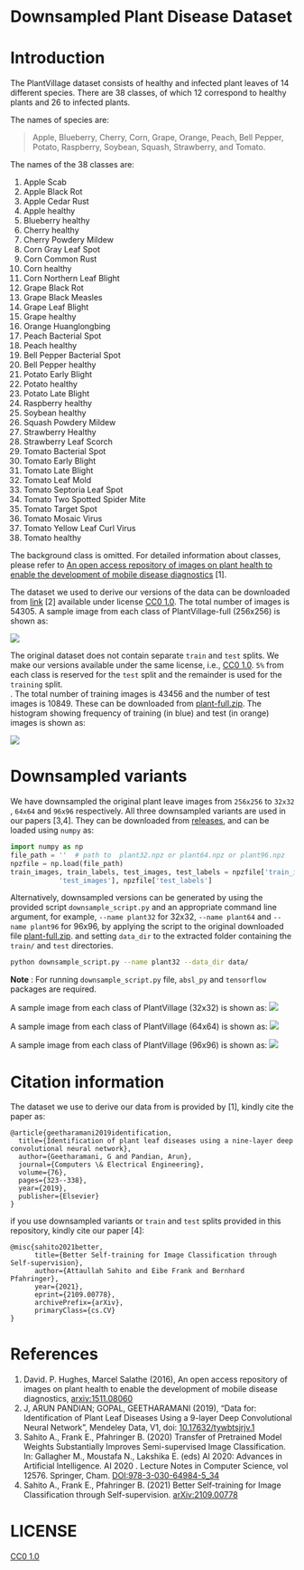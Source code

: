 # Downsampled Plant Disease Dataset

# Introduction
The PlantVillage dataset consists of healthy and
infected plant leaves of 14 different species. There are 38 classes, of which
12 correspond to healthy plants and 26 to infected plants.

The names of species are:
>Apple, Blueberry, Cherry, Corn, Grape, Orange, Peach, Bell Pepper, Potato, Raspberry, Soybean, Squash, Strawberry, and Tomato.

The names of the 38 classes are:

1. Apple Scab
2. Apple Black Rot
3. Apple Cedar Rust
4. Apple healthy
5. Blueberry healthy
6. Cherry healthy
7. Cherry Powdery Mildew
8. Corn Gray Leaf Spot
9. Corn Common Rust
10. Corn healthy
11. Corn Northern Leaf Blight
12. Grape Black Rot
13. Grape Black Measles
14. Grape Leaf Blight
15. Grape healthy
16. Orange Huanglongbing
17. Peach Bacterial Spot
18. Peach healthy
19. Bell Pepper Bacterial Spot
20. Bell Pepper healthy
21. Potato Early Blight
22. Potato healthy
23. Potato Late Blight
24. Raspberry healthy
25. Soybean healthy
26. Squash Powdery Mildew
27. Strawberry Healthy
28. Strawberry Leaf Scorch
29. Tomato Bacterial Spot
30. Tomato Early Blight
31. Tomato Late Blight
32. Tomato Leaf Mold
33. Tomato Septoria Leaf Spot
34. Tomato Two Spotted Spider Mite
35. Tomato Target Spot
36. Tomato Mosaic Virus
37. Tomato Yellow Leaf Curl Virus
38. Tomato healthy

The background class is omitted. For detailed information about classes, please refer to [An open access repository of images on plant health to enable the development of mobile disease diagnostics](https://arxiv.org/abs/1511.08060) [1].

The dataset we used to derive our versions of the data can be downloaded from [link](https://data.mendeley.com/datasets/tywbtsjrjv/1) [2] available under license [CC0 1.0](LICENSE). The total number of images is 54305. A sample image from each class of PlantVillage-full (256x256) is shown as:

![](imgs/plant256.png)

The original dataset does not contain separate `train` and `test` splits. We make our versions available under the same license, i.e., [CC0 1.0](LICENSE). `5%` from each class is reserved for the `test` split and the remainder is used for the `training` split.  
. The total number of training images is 43456 and the number of test images is 10849. These can be downloaded from 
[plant-full.zip](https://github.com/attaullah/downsampled-plant-disease-dataset/releases).
The histogram showing frequency of training (in blue) and test (in orange) images is shown as:

![](imgs/plant-labels-histogram.png)


# Downsampled variants
We have downsampled the original plant leave images from `256x256` to `32x32` , `64x64` and `96x96` respectively. 
All three downsampled variants are used in our papers [3,4]. 
They can be downloaded 
from [releases](https://github.com/attaullah/downsampled-plant-disease-dataset/releases), and can be loaded using `numpy` as:

```python
import numpy as np
file_path = ''  # path to  plant32.npz or plant64.npz or plant96.npz 
npzfile = np.load(file_path)
train_images, train_labels, test_images, test_labels = npzfile['train_images'], npzfile['train_labels'], npzfile[
            'test_images'], npzfile['test_labels']
```

Alternatively, downsampled versions can be generated by using the provided script `downsample_script.py` and an appropriate command line argument, for example, `--name plant32` for 32x32, `--name plant64` and `--name plant96` for 96x96,
by applying the script to the original downloaded file [plant-full.zip](https://github.com/attaullah/downsampled-plant-disease-dataset/releases).
 and setting `data_dir` to the extracted folder containing the `train/` and `test` directories.
```bash
python downsample_script.py --name plant32 --data_dir data/
```
**Note** : For running `downsample_script.py` file,  `absl_py` and `tensorflow` packages are required.

A sample image from each class of PlantVillage (32x32) is shown as:
![](imgs/plant32.png)

A sample image from each class of PlantVillage (64x64) is shown as:
![](imgs/plant64.png)

A sample image from each class of PlantVillage (96x96) is shown as:
![](imgs/plant96.png)


# Citation information
The dataset we use to derive our data from is provided by [1], kindly cite the paper as:
```
@article{geetharamani2019identification,
  title={Identification of plant leaf diseases using a nine-layer deep convolutional neural network},
  author={Geetharamani, G and Pandian, Arun},
  journal={Computers \& Electrical Engineering},
  volume={76},
  pages={323--338},
  year={2019},
  publisher={Elsevier}
}
```
if you use downsampled variants or `train` and `test` splits provided in this repository, kindly cite our paper [4]:
```
@misc{sahito2021better,
      title={Better Self-training for Image Classification through Self-supervision}, 
      author={Attaullah Sahito and Eibe Frank and Bernhard Pfahringer},
      year={2021},
      eprint={2109.00778},
      archivePrefix={arXiv},
      primaryClass={cs.CV}
}
```

# References
1. David. P. Hughes, Marcel Salathe (2016), An open access repository of images on plant health to enable the development of mobile disease diagnostics, [arxiv:1511.08060](https://arxiv.org/abs/1511.08060)
2. J, ARUN PANDIAN; GOPAL, GEETHARAMANI (2019), “Data for: Identification of Plant Leaf Diseases Using a 9-layer Deep Convolutional Neural Network”, Mendeley Data, V1, doi: [10.17632/tywbtsjrjv.1](https://www.sciencedirect.com/science/article/abs/pii/S0045790619300023?via%3Dihub#!)
3. Sahito A., Frank E., Pfahringer B. (2020) Transfer of Pretrained Model Weights Substantially Improves Semi-supervised Image Classification. In: Gallagher M., Moustafa N., Lakshika E. (eds) AI 2020: Advances in Artificial Intelligence. AI 2020 . Lecture Notes in Computer Science, vol 12576. Springer, Cham. [DOI:978-3-030-64984-5_34](https://doi.org/10.1007/978-3-030-64984-5_34)
4. Sahito A., Frank E., Pfahringer B. (2021) Better Self-training for Image Classification through Self-supervision. 	[arXiv:2109.00778](https://arxiv.org/abs/2109.00778)
 
 # LICENSE
 [CC0 1.0](LICENSE)
